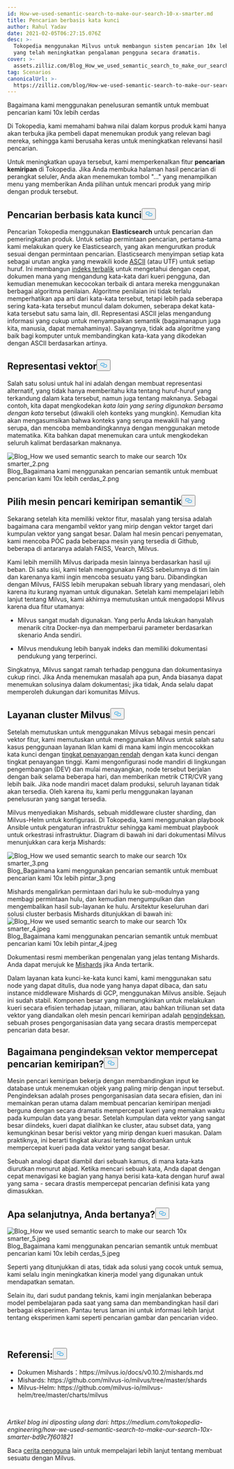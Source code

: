 ```yaml
---
id: How-we-used-semantic-search-to-make-our-search-10-x-smarter.md
title: Pencarian berbasis kata kunci
author: Rahul Yadav
date: 2021-02-05T06:27:15.076Z
desc: >-
  Tokopedia menggunakan Milvus untuk membangun sistem pencarian 10x lebih cerdas
  yang telah meningkatkan pengalaman pengguna secara dramatis.
cover: >-
  assets.zilliz.com/Blog_How_we_used_semantic_search_to_make_our_search_10x_smarter_1_a7bac91379.jpeg
tag: Scenarios
canonicalUrl: >-
  https://zilliz.com/blog/How-we-used-semantic-search-to-make-our-search-10-x-smarter
---
```

<custom-h1>Bagaimana kami menggunakan penelusuran semantik untuk membuat pencarian kami 10x lebih cerdas</custom-h1><p>Di Tokopedia, kami memahami bahwa nilai dalam korpus produk kami hanya akan terbuka jika pembeli dapat menemukan produk yang relevan bagi mereka, sehingga kami berusaha keras untuk meningkatkan relevansi hasil pencarian.</p>
<p>Untuk meningkatkan upaya tersebut, kami memperkenalkan fitur <strong>pencarian kemiripan</strong> di Tokopedia. Jika Anda membuka halaman hasil pencarian di perangkat seluler, Anda akan menemukan tombol "..." yang menampilkan menu yang memberikan Anda pilihan untuk mencari produk yang mirip dengan produk tersebut.</p>
<h2 id="Keyword-based-search" class="common-anchor-header">Pencarian berbasis kata kunci<button data-href="#Keyword-based-search" class="anchor-icon" translate="no">
      <svg translate="no"
        aria-hidden="true"
        focusable="false"
        height="20"
        version="1.1"
        viewBox="0 0 16 16"
        width="16"
      >
        <path
          fill="#0092E4"
          fill-rule="evenodd"
          d="M4 9h1v1H4c-1.5 0-3-1.69-3-3.5S2.55 3 4 3h4c1.45 0 3 1.69 3 3.5 0 1.41-.91 2.72-2 3.25V8.59c.58-.45 1-1.27 1-2.09C10 5.22 8.98 4 8 4H4c-.98 0-2 1.22-2 2.5S3 9 4 9zm9-3h-1v1h1c1 0 2 1.22 2 2.5S13.98 12 13 12H9c-.98 0-2-1.22-2-2.5 0-.83.42-1.64 1-2.09V6.25c-1.09.53-2 1.84-2 3.25C6 11.31 7.55 13 9 13h4c1.45 0 3-1.69 3-3.5S14.5 6 13 6z"
        ></path>
      </svg>
    </button></h2><p>Pencarian Tokopedia menggunakan <strong>Elasticsearch</strong> untuk pencarian dan pemeringkatan produk. Untuk setiap permintaan pencarian, pertama-tama kami melakukan query ke Elasticsearch, yang akan mengurutkan produk sesuai dengan permintaan pencarian. Elasticsearch menyimpan setiap kata sebagai urutan angka yang mewakili kode <a href="https://en.wikipedia.org/wiki/ASCII">ASCII</a> (atau UTF) untuk setiap huruf. Ini membangun <a href="https://en.wikipedia.org/wiki/Inverted_index">indeks terbalik</a> untuk mengetahui dengan cepat, dokumen mana yang mengandung kata-kata dari kueri pengguna, dan kemudian menemukan kecocokan terbaik di antara mereka menggunakan berbagai algoritma penilaian. Algoritme penilaian ini tidak terlalu memperhatikan apa arti dari kata-kata tersebut, tetapi lebih pada seberapa sering kata-kata tersebut muncul dalam dokumen, seberapa dekat kata-kata tersebut satu sama lain, dll. Representasi ASCII jelas mengandung informasi yang cukup untuk menyampaikan semantik (bagaimanapun juga kita, manusia, dapat memahaminya). Sayangnya, tidak ada algoritme yang baik bagi komputer untuk membandingkan kata-kata yang dikodekan dengan ASCII berdasarkan artinya.</p>
<h2 id="Vector-representation" class="common-anchor-header">Representasi vektor<button data-href="#Vector-representation" class="anchor-icon" translate="no">
      <svg translate="no"
        aria-hidden="true"
        focusable="false"
        height="20"
        version="1.1"
        viewBox="0 0 16 16"
        width="16"
      >
        <path
          fill="#0092E4"
          fill-rule="evenodd"
          d="M4 9h1v1H4c-1.5 0-3-1.69-3-3.5S2.55 3 4 3h4c1.45 0 3 1.69 3 3.5 0 1.41-.91 2.72-2 3.25V8.59c.58-.45 1-1.27 1-2.09C10 5.22 8.98 4 8 4H4c-.98 0-2 1.22-2 2.5S3 9 4 9zm9-3h-1v1h1c1 0 2 1.22 2 2.5S13.98 12 13 12H9c-.98 0-2-1.22-2-2.5 0-.83.42-1.64 1-2.09V6.25c-1.09.53-2 1.84-2 3.25C6 11.31 7.55 13 9 13h4c1.45 0 3-1.69 3-3.5S14.5 6 13 6z"
        ></path>
      </svg>
    </button></h2><p>Salah satu solusi untuk hal ini adalah dengan membuat representasi alternatif, yang tidak hanya memberitahu kita tentang huruf-huruf yang terkandung dalam kata tersebut, namun juga tentang maknanya. Sebagai contoh, kita dapat mengkodekan <em>kata lain yang sering digunakan bersama dengan kata</em> tersebut (diwakili oleh konteks yang mungkin). Kemudian kita akan mengasumsikan bahwa konteks yang serupa mewakili hal yang serupa, dan mencoba membandingkannya dengan menggunakan metode matematika. Kita bahkan dapat menemukan cara untuk mengkodekan seluruh kalimat berdasarkan maknanya.</p>
<p>
  
   <span class="img-wrapper"> <img translate="no" src="https://assets.zilliz.com/Blog_How_we_used_semantic_search_to_make_our_search_10x_smarter_2_776af567a8.png" alt="Blog_How we used semantic search to make our search 10x smarter_2.png" class="doc-image" id="blog_how-we-used-semantic-search-to-make-our-search-10x-smarter_2.png" />
   </span> <span class="img-wrapper"> <span>Blog_Bagaimana kami menggunakan pencarian semantik untuk membuat pencarian kami 10x lebih cerdas_2.png</span> </span></p>
<h2 id="Select-an-embedding-similarity-search-engine" class="common-anchor-header">Pilih mesin pencari kemiripan semantik<button data-href="#Select-an-embedding-similarity-search-engine" class="anchor-icon" translate="no">
      <svg translate="no"
        aria-hidden="true"
        focusable="false"
        height="20"
        version="1.1"
        viewBox="0 0 16 16"
        width="16"
      >
        <path
          fill="#0092E4"
          fill-rule="evenodd"
          d="M4 9h1v1H4c-1.5 0-3-1.69-3-3.5S2.55 3 4 3h4c1.45 0 3 1.69 3 3.5 0 1.41-.91 2.72-2 3.25V8.59c.58-.45 1-1.27 1-2.09C10 5.22 8.98 4 8 4H4c-.98 0-2 1.22-2 2.5S3 9 4 9zm9-3h-1v1h1c1 0 2 1.22 2 2.5S13.98 12 13 12H9c-.98 0-2-1.22-2-2.5 0-.83.42-1.64 1-2.09V6.25c-1.09.53-2 1.84-2 3.25C6 11.31 7.55 13 9 13h4c1.45 0 3-1.69 3-3.5S14.5 6 13 6z"
        ></path>
      </svg>
    </button></h2><p>Sekarang setelah kita memiliki vektor fitur, masalah yang tersisa adalah bagaimana cara mengambil vektor yang mirip dengan vektor target dari kumpulan vektor yang sangat besar. Dalam hal mesin pencari penyematan, kami mencoba POC pada beberapa mesin yang tersedia di Github, beberapa di antaranya adalah FAISS, Vearch, Milvus.</p>
<p>Kami lebih memilih Milvus daripada mesin lainnya berdasarkan hasil uji beban. Di satu sisi, kami telah menggunakan FAISS sebelumnya di tim lain dan karenanya kami ingin mencoba sesuatu yang baru. Dibandingkan dengan Milvus, FAISS lebih merupakan sebuah library yang mendasari, oleh karena itu kurang nyaman untuk digunakan. Setelah kami mempelajari lebih lanjut tentang Milvus, kami akhirnya memutuskan untuk mengadopsi Milvus karena dua fitur utamanya:</p>
<ul>
<li><p>Milvus sangat mudah digunakan. Yang perlu Anda lakukan hanyalah menarik citra Docker-nya dan memperbarui parameter berdasarkan skenario Anda sendiri.</p></li>
<li><p>Milvus mendukung lebih banyak indeks dan memiliki dokumentasi pendukung yang terperinci.</p></li>
</ul>
<p>Singkatnya, Milvus sangat ramah terhadap pengguna dan dokumentasinya cukup rinci. Jika Anda menemukan masalah apa pun, Anda biasanya dapat menemukan solusinya dalam dokumentasi; jika tidak, Anda selalu dapat memperoleh dukungan dari komunitas Milvus.</p>
<h2 id="Milvus-cluster-service" class="common-anchor-header">Layanan cluster Milvus<button data-href="#Milvus-cluster-service" class="anchor-icon" translate="no">
      <svg translate="no"
        aria-hidden="true"
        focusable="false"
        height="20"
        version="1.1"
        viewBox="0 0 16 16"
        width="16"
      >
        <path
          fill="#0092E4"
          fill-rule="evenodd"
          d="M4 9h1v1H4c-1.5 0-3-1.69-3-3.5S2.55 3 4 3h4c1.45 0 3 1.69 3 3.5 0 1.41-.91 2.72-2 3.25V8.59c.58-.45 1-1.27 1-2.09C10 5.22 8.98 4 8 4H4c-.98 0-2 1.22-2 2.5S3 9 4 9zm9-3h-1v1h1c1 0 2 1.22 2 2.5S13.98 12 13 12H9c-.98 0-2-1.22-2-2.5 0-.83.42-1.64 1-2.09V6.25c-1.09.53-2 1.84-2 3.25C6 11.31 7.55 13 9 13h4c1.45 0 3-1.69 3-3.5S14.5 6 13 6z"
        ></path>
      </svg>
    </button></h2><p>Setelah memutuskan untuk menggunakan Milvus sebagai mesin pencari vektor fitur, kami memutuskan untuk menggunakan Milvus untuk salah satu kasus penggunaan layanan Iklan kami di mana kami ingin mencocokkan kata kunci dengan <a href="https://www.tradegecko.com/blog/wholesale-management/what-is-fill-rate-and-why-does-it-matter-for-wholesalers">tingkat penayangan rendah</a> dengan kata kunci dengan tingkat penayangan tinggi. Kami mengonfigurasi node mandiri di lingkungan pengembangan (DEV) dan mulai menayangkan, node tersebut berjalan dengan baik selama beberapa hari, dan memberikan metrik CTR/CVR yang lebih baik. Jika node mandiri macet dalam produksi, seluruh layanan tidak akan tersedia. Oleh karena itu, kami perlu menggunakan layanan penelusuran yang sangat tersedia.</p>
<p>Milvus menyediakan Mishards, sebuah middleware cluster sharding, dan Milvus-Helm untuk konfigurasi. Di Tokopedia, kami menggunakan playbook Ansible untuk pengaturan infrastruktur sehingga kami membuat playbook untuk orkestrasi infrastruktur. Diagram di bawah ini dari dokumentasi Milvus menunjukkan cara kerja Mishards:</p>
<p>
  
   <span class="img-wrapper"> <img translate="no" src="https://assets.zilliz.com/Blog_How_we_used_semantic_search_to_make_our_search_10x_smarter_3_4fa0c8a1a1.png" alt="Blog_How we used semantic search to make our search 10x smarter_3.png" class="doc-image" id="blog_how-we-used-semantic-search-to-make-our-search-10x-smarter_3.png" />
   </span> <span class="img-wrapper"> <span>Blog_Bagaimana kami menggunakan pencarian semantik untuk membuat pencarian kami 10x lebih pintar_3.png</span> </span></p>
<p>Mishards mengalirkan permintaan dari hulu ke sub-modulnya yang membagi permintaan hulu, dan kemudian mengumpulkan dan mengembalikan hasil sub-layanan ke hulu. Arsitektur keseluruhan dari solusi cluster berbasis Mishards ditunjukkan di bawah ini: <span class="img-wrapper"> <img translate="no" src="https://assets.zilliz.com/Blog_How_we_used_semantic_search_to_make_our_search_10x_smarter_4_724618be4e.jpeg" alt="Blog_How we used semantic search to make our search 10x smarter_4.jpeg" class="doc-image" id="blog_how-we-used-semantic-search-to-make-our-search-10x-smarter_4.jpeg" /><span>Blog_Bagaimana kami menggunakan pencarian semantik untuk membuat pencarian kami 10x lebih pintar_4.jpeg</span> </span></p>
<p>Dokumentasi resmi memberikan pengenalan yang jelas tentang Mishards. Anda dapat merujuk ke <a href="https://milvus.io/cn/docs/v0.10.2/mishards.md">Mishards</a> jika Anda tertarik.</p>
<p>Dalam layanan kata kunci-ke-kata kunci kami, kami menggunakan satu node yang dapat ditulis, dua node yang hanya dapat dibaca, dan satu instance middleware Mishards di GCP, menggunakan Milvus ansible. Sejauh ini sudah stabil. Komponen besar yang memungkinkan untuk melakukan kueri secara efisien terhadap jutaan, miliaran, atau bahkan triliunan set data vektor yang diandalkan oleh mesin pencari kemiripan adalah <a href="https://milvus.io/docs/v0.10.5/index.md">pengindeksan</a>, sebuah proses pengorganisasian data yang secara drastis mempercepat pencarian data besar.</p>
<h2 id="How-does-vector-indexing-accelerate-similarity-search" class="common-anchor-header">Bagaimana pengindeksan vektor mempercepat pencarian kemiripan?<button data-href="#How-does-vector-indexing-accelerate-similarity-search" class="anchor-icon" translate="no">
      <svg translate="no"
        aria-hidden="true"
        focusable="false"
        height="20"
        version="1.1"
        viewBox="0 0 16 16"
        width="16"
      >
        <path
          fill="#0092E4"
          fill-rule="evenodd"
          d="M4 9h1v1H4c-1.5 0-3-1.69-3-3.5S2.55 3 4 3h4c1.45 0 3 1.69 3 3.5 0 1.41-.91 2.72-2 3.25V8.59c.58-.45 1-1.27 1-2.09C10 5.22 8.98 4 8 4H4c-.98 0-2 1.22-2 2.5S3 9 4 9zm9-3h-1v1h1c1 0 2 1.22 2 2.5S13.98 12 13 12H9c-.98 0-2-1.22-2-2.5 0-.83.42-1.64 1-2.09V6.25c-1.09.53-2 1.84-2 3.25C6 11.31 7.55 13 9 13h4c1.45 0 3-1.69 3-3.5S14.5 6 13 6z"
        ></path>
      </svg>
    </button></h2><p>Mesin pencari kemiripan bekerja dengan membandingkan input ke database untuk menemukan objek yang paling mirip dengan input tersebut. Pengindeksan adalah proses pengorganisasian data secara efisien, dan ini memainkan peran utama dalam membuat pencarian kemiripan menjadi berguna dengan secara dramatis mempercepat kueri yang memakan waktu pada kumpulan data yang besar. Setelah kumpulan data vektor yang sangat besar diindeks, kueri dapat dialihkan ke cluster, atau subset data, yang kemungkinan besar berisi vektor yang mirip dengan kueri masukan. Dalam praktiknya, ini berarti tingkat akurasi tertentu dikorbankan untuk mempercepat kueri pada data vektor yang sangat besar.</p>
<p>Sebuah analogi dapat diambil dari sebuah kamus, di mana kata-kata diurutkan menurut abjad. Ketika mencari sebuah kata, Anda dapat dengan cepat menavigasi ke bagian yang hanya berisi kata-kata dengan huruf awal yang sama - secara drastis mempercepat pencarian definisi kata yang dimasukkan.</p>
<h2 id="What-next-you-ask" class="common-anchor-header">Apa selanjutnya, Anda bertanya?<button data-href="#What-next-you-ask" class="anchor-icon" translate="no">
      <svg translate="no"
        aria-hidden="true"
        focusable="false"
        height="20"
        version="1.1"
        viewBox="0 0 16 16"
        width="16"
      >
        <path
          fill="#0092E4"
          fill-rule="evenodd"
          d="M4 9h1v1H4c-1.5 0-3-1.69-3-3.5S2.55 3 4 3h4c1.45 0 3 1.69 3 3.5 0 1.41-.91 2.72-2 3.25V8.59c.58-.45 1-1.27 1-2.09C10 5.22 8.98 4 8 4H4c-.98 0-2 1.22-2 2.5S3 9 4 9zm9-3h-1v1h1c1 0 2 1.22 2 2.5S13.98 12 13 12H9c-.98 0-2-1.22-2-2.5 0-.83.42-1.64 1-2.09V6.25c-1.09.53-2 1.84-2 3.25C6 11.31 7.55 13 9 13h4c1.45 0 3-1.69 3-3.5S14.5 6 13 6z"
        ></path>
      </svg>
    </button></h2><p>
  
   <span class="img-wrapper"> <img translate="no" src="https://assets.zilliz.com/Blog_How_we_used_semantic_search_to_make_our_search_10x_smarter_5_035480c8af.jpeg" alt="Blog_How we used semantic search to make our search 10x smarter_5.jpeg" class="doc-image" id="blog_how-we-used-semantic-search-to-make-our-search-10x-smarter_5.jpeg" />
   </span> <span class="img-wrapper"> <span>Blog_Bagaimana kami menggunakan pencarian semantik untuk membuat pencarian kami 10x lebih cerdas_5.jpeg</span> </span></p>
<p>Seperti yang ditunjukkan di atas, tidak ada solusi yang cocok untuk semua, kami selalu ingin meningkatkan kinerja model yang digunakan untuk mendapatkan sematan.</p>
<p>Selain itu, dari sudut pandang teknis, kami ingin menjalankan beberapa model pembelajaran pada saat yang sama dan membandingkan hasil dari berbagai eksperimen. Pantau terus laman ini untuk informasi lebih lanjut tentang eksperimen kami seperti pencarian gambar dan pencarian video.</p>
<p><br/></p>
<h2 id="References" class="common-anchor-header">Referensi:<button data-href="#References" class="anchor-icon" translate="no">
      <svg translate="no"
        aria-hidden="true"
        focusable="false"
        height="20"
        version="1.1"
        viewBox="0 0 16 16"
        width="16"
      >
        <path
          fill="#0092E4"
          fill-rule="evenodd"
          d="M4 9h1v1H4c-1.5 0-3-1.69-3-3.5S2.55 3 4 3h4c1.45 0 3 1.69 3 3.5 0 1.41-.91 2.72-2 3.25V8.59c.58-.45 1-1.27 1-2.09C10 5.22 8.98 4 8 4H4c-.98 0-2 1.22-2 2.5S3 9 4 9zm9-3h-1v1h1c1 0 2 1.22 2 2.5S13.98 12 13 12H9c-.98 0-2-1.22-2-2.5 0-.83.42-1.64 1-2.09V6.25c-1.09.53-2 1.84-2 3.25C6 11.31 7.55 13 9 13h4c1.45 0 3-1.69 3-3.5S14.5 6 13 6z"
        ></path>
      </svg>
    </button></h2><ul>
<li>Dokumen Mishards：https://milvus.io/docs/v0.10.2/mishards.md</li>
<li>Mishards: https://github.com/milvus-io/milvus/tree/master/shards</li>
<li>Milvus-Helm: https://github.com/milvus-io/milvus-helm/tree/master/charts/milvus</li>
</ul>
<p><br/></p>
<p><em>Artikel blog ini diposting ulang dari: https://medium.com/tokopedia-engineering/how-we-used-semantic-search-to-make-our-search-10x-smarter-bd9c7f601821</em></p>
<p>Baca <a href="https://zilliz.com/user-stories">cerita pengguna</a> lain untuk mempelajari lebih lanjut tentang membuat sesuatu dengan Milvus.</p>
